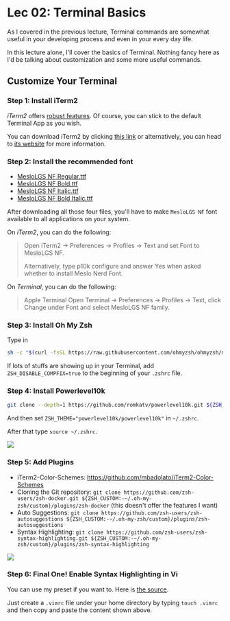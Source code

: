 # Lec 02: Terminal Basics

As I covered in the previous lecture, Terminal commands are somewhat useful in your developing process and even in your every day life. 

In this lecture alone, I'll cover the basics of Terminal. Nothing fancy here as I'd be talking about customization and some more useful commands. 


## Customize Your Terminal

### Step 1: Install iTerm2
*iTerm2* offers [robust features](https://iterm2.com/features.html). Of course, you can stick to the default Terminal App as you wish.

You can download iTerm2 by clicking [this link](https://iterm2.com/downloads/stable/latest) or alternatively, you can head to [its website](https://iterm2.com/index.html) for more information.

### Step 2: Install the recommended font

+ [MesloLGS NF Regular.ttf](https://github.com/romkatv/powerlevel10k-media/raw/master/MesloLGS%20NF%20Regular.ttf)
+ [MesloLGS NF Bold.ttf](https://github.com/romkatv/powerlevel10k-media/raw/master/MesloLGS%20NF%20Bold.ttf)
+ [MesloLGS NF Italic.ttf](https://github.com/romkatv/powerlevel10k-media/raw/master/MesloLGS%20NF%20Italic.ttf)
+ [MesloLGS NF Bold Italic.ttf](https://github.com/romkatv/powerlevel10k-media/raw/master/MesloLGS%20NF%20Bold%20Italic.ttf)


After downloading all those four files, you'll have to make `MesloLGS NF` font available to all applications on your system.

On *iTerm2*, you can do the following:

> Open iTerm2 → Preferences → Profiles → Text and set Font to MesloLGS NF. 
>
> Alternatively, type p10k configure and answer Yes when asked whether to install Meslo Nerd Font.

On *Terminal*, you can do the following:

> Apple Terminal Open Terminal → Preferences → Profiles → Text, click Change under Font and select MesloLGS NF family.

### Step 3: Install Oh My Zsh

Type in 

```sh
sh -c "$(curl -fsSL https://raw.githubusercontent.com/ohmyzsh/ohmyzsh/master/tools/install.sh)"
```

If lots of stuffs are showing up in your Terminal, add `ZSH_DISABLE_COMPFIX=true` to the beginning of your `.zshrc` file.


### Step 4: Install Powerlevel10k

```sh
git clone --depth=1 https://github.com/romkatv/powerlevel10k.git ${ZSH_CUSTOM:-$HOME/.oh-my-zsh/custom}/themes/powerlevel10k
```

And then set `ZSH_THEME="powerlevel10k/powerlevel10k"` in `~/.zshrc`.

After that type `source ~/.zshrc`.

![](https://i.imgur.com/qkr1w9U.png)

### Step 5: Add Plugins
+ iTerm2-Color-Schemes: <https://github.com/mbadolato/iTerm2-Color-Schemes>
+ Cloning the Git repository: `git clone https://github.com/zsh-users/zsh-docker.git ${ZSH_CUSTOM:-~/.oh-my-zsh/custom}/plugins/zsh-docker` (this doesn't offer the features I want)
+ Auto Suggestions: `git clone https://github.com/zsh-users/zsh-autosuggestions ${ZSH_CUSTOM:-~/.oh-my-zsh/custom}/plugins/zsh-autosuggestions`
+ Syntax Highlighting: `git clone https://github.com/zsh-users/zsh-syntax-highlighting.git ${ZSH_CUSTOM:-~/.oh-my-zsh/custom}/plugins/zsh-syntax-highlighting`

![](https://i.imgur.com/ReqIaOP.png)


### Step 6: Final One! Enable Syntax Highlighting in Vi
You can use my preset if you want to. Here is [the source](https://github.com/icheft/dotfiles/blob/master/vim/.vimrc).

Just create a `.vimrc` file under your home directory by typing `touch .vimrc` and then copy and paste the content shown above. 